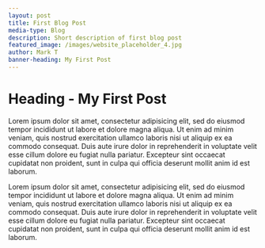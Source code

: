 ```yaml
---
layout: post
title: First Blog Post
media-type: Blog
description: Short description of first blog post
featured_image: /images/website_placeholder_4.jpg
author: Mark T
banner-heading: My First Post
---
```


<!--  Post Feature Image  -->
<section class="center sub-section-bg bg-mid grid-center page-banner">
  <div class="col-8_sm-12-middle">
    <div class="banner bg-image padded center grid">
      <div class="col-12-middle">
      </div>
    </div>
  </div>
</section>

# Heading - My First Post

Lorem ipsum dolor sit amet, consectetur adipisicing elit, sed do eiusmod tempor incididunt ut labore et dolore magna aliqua. Ut enim ad minim veniam, quis nostrud exercitation ullamco laboris nisi ut aliquip ex ea commodo consequat. Duis aute irure dolor in reprehenderit in voluptate velit esse cillum dolore eu fugiat nulla pariatur. Excepteur sint occaecat cupidatat non proident, sunt in culpa qui officia deserunt mollit anim id est laborum.

Lorem ipsum dolor sit amet, consectetur adipisicing elit, sed do eiusmod tempor incididunt ut labore et dolore magna aliqua. Ut enim ad minim veniam, quis nostrud exercitation ullamco laboris nisi ut aliquip ex ea commodo consequat. Duis aute irure dolor in reprehenderit in voluptate velit esse cillum dolore eu fugiat nulla pariatur. Excepteur sint occaecat cupidatat non proident, sunt in culpa qui officia deserunt mollit anim id est laborum.
